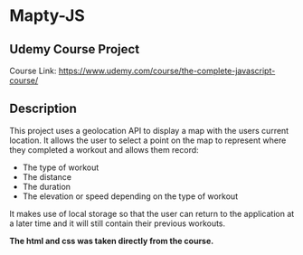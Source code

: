 # Mapty-JS

## Udemy Course Project
Course Link: https://www.udemy.com/course/the-complete-javascript-course/

## Description
This project uses a geolocation API to display a map with the users current location. It allows the user to select a point on the map to represent where they completed a workout and allows them record:

* The type of workout
* The distance
* The duration
* The elevation or speed depending on the type of workout

It makes use of local storage so that the user can return to the application at a later time and it will still contain their previous workouts.

<b> The html and css was taken directly from the course. </b>
